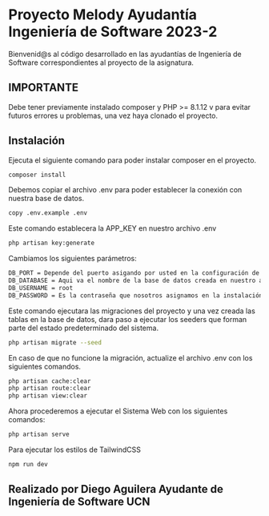 # Proyecto Melody Ayudantía Ingeniería de Software 2023-2
Bienvenid@s al código desarrollado en las ayudantías de Ingeniería de Software correspondientes al proyecto de la asignatura.

## IMPORTANTE
Debe tener previamente instalado composer y PHP >= 8.1.12 v para evitar futuros errores u problemas, una vez haya clonado el proyecto.

## Instalación

Ejecuta el siguiente comando para poder instalar composer en el proyecto.
```bash
composer install
```
Debemos copiar el archivo .env para poder establecer la conexión con nuestra base de datos.
```bash
copy .env.example .env
```
Este comando establecera la APP_KEY en nuestro archivo .env
```bash
php artisan key:generate
```
Cambiamos los siguientes parámetros:
```bash
DB_PORT = Depende del puerto asigando por usted en la configuración de su base de datos(default: 3306)
DB_DATABASE = Aqui va el nombre de la base de datos creada en nuestro administrador de base de datos preferido.
DB_USERNAME = root
DB_PASSWORD = Es la contraseña que nosotros asignamos en la instalación, en caso de utilizar Xampp, Laragon, etc.. Este campo se debe dejar vacio.
```
Este comando ejecutara las migraciones del proyecto y una vez creada las tablas en la base de datos, dara paso a ejecutar los seeders que forman parte del estado predeterminado del sistema.
```bash
php artisan migrate --seed
```
En caso de que no funcione la migración, actualize el archivo .env con los siguientes comandos.
```bash
php artisan cache:clear
php artisan route:clear
php artisan view:clear
```
Ahora procederemos a ejecutar el Sistema Web con los siguientes comandos:
```bash
php artisan serve
```
Para ejecutar los estilos de TailwindCSS
```bash
npm run dev
```
## Realizado por Diego Aguilera Ayudante de Ingeniería de Software UCN
